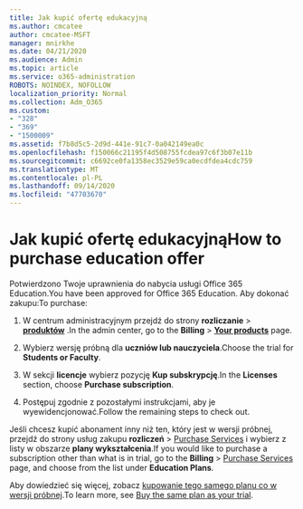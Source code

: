 ```yaml
---
title: Jak kupić ofertę edukacyjną
ms.author: cmcatee
author: cmcatee-MSFT
manager: mnirkhe
ms.date: 04/21/2020
ms.audience: Admin
ms.topic: article
ms.service: o365-administration
ROBOTS: NOINDEX, NOFOLLOW
localization_priority: Normal
ms.collection: Adm_O365
ms.custom:
- "328"
- "369"
- "1500009"
ms.assetid: f7b8d5c5-2d9d-441e-91c7-0a042149ea0c
ms.openlocfilehash: f150066c21195f4d508755fcdea97c6f3b07e11b
ms.sourcegitcommit: c6692ce0fa1358ec3529e59ca0ecdfdea4cdc759
ms.translationtype: MT
ms.contentlocale: pl-PL
ms.lasthandoff: 09/14/2020
ms.locfileid: "47703670"
---
```

# <a name="how-to-purchase-education-offer"></a><span data-ttu-id="341a2-102">Jak kupić ofertę edukacyjną</span><span class="sxs-lookup"><span data-stu-id="341a2-102">How to purchase education offer</span></span>

<span data-ttu-id="341a2-103">Potwierdzono Twoje uprawnienia do nabycia usługi Office 365 Education.</span><span class="sxs-lookup"><span data-stu-id="341a2-103">You have been approved for Office 365 Education.</span></span> <span data-ttu-id="341a2-104">Aby dokonać zakupu:</span><span class="sxs-lookup"><span data-stu-id="341a2-104">To purchase:</span></span>
  
1. <span data-ttu-id="341a2-105">W centrum administracyjnym przejdź do strony **rozliczanie** \> **[produktów](https://go.microsoft.com/fwlink/p/?linkid=842054)** .</span><span class="sxs-lookup"><span data-stu-id="341a2-105">In the admin center, go to the **Billing** \> **[Your products](https://go.microsoft.com/fwlink/p/?linkid=842054)** page.</span></span>

2. <span data-ttu-id="341a2-106">Wybierz wersję próbną dla **uczniów lub nauczyciela**.</span><span class="sxs-lookup"><span data-stu-id="341a2-106">Choose the trial for **Students or Faculty**.</span></span>

3. <span data-ttu-id="341a2-107">W sekcji **licencje** wybierz pozycję **Kup subskrypcję**.</span><span class="sxs-lookup"><span data-stu-id="341a2-107">In the **Licenses** section, choose **Purchase subscription**.</span></span>

4. <span data-ttu-id="341a2-108">Postępuj zgodnie z pozostałymi instrukcjami, aby je wyewidencjonować.</span><span class="sxs-lookup"><span data-stu-id="341a2-108">Follow the remaining steps to check out.</span></span>

<span data-ttu-id="341a2-109">Jeśli chcesz kupić abonament inny niż ten, który jest w wersji próbnej, przejdź do strony usług zakupu **rozliczeń** \> [Purchase Services](https://go.microsoft.com/fwlink/p/?linkid=868433) i wybierz z listy w obszarze **plany wykształcenia**.</span><span class="sxs-lookup"><span data-stu-id="341a2-109">If you would like to purchase a subscription other than what is in trial, go to the **Billing** \> [Purchase Services](https://go.microsoft.com/fwlink/p/?linkid=868433) page, and choose from the list under **Education Plans**.</span></span>

<span data-ttu-id="341a2-110">Aby dowiedzieć się więcej, zobacz [kupowanie tego samego planu co w wersji próbnej](https://docs.microsoft.com/microsoft-365/commerce/subscriptions-and-billing/buy-a-subscription-from-your-free-trial#buy-the-same-plan-as-your-trial).</span><span class="sxs-lookup"><span data-stu-id="341a2-110">To learn more, see [Buy the same plan as your trial](https://docs.microsoft.com/microsoft-365/commerce/subscriptions-and-billing/buy-a-subscription-from-your-free-trial#buy-the-same-plan-as-your-trial).</span></span>
